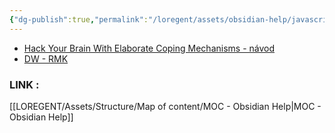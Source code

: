 ```yaml
---
{"dg-publish":true,"permalink":"/loregent/assets/obsidian-help/javascript-randomiser/"}
---
```



<div><ul class="dataview list-view-ul"><li><span><a data-tooltip-position="top" aria-label="LOREGENT/Assets/Fleeting Notes/Hack Your Brain With Elaborate Coping Mechanisms - návod.md" data-href="LOREGENT/Assets/Fleeting Notes/Hack Your Brain With Elaborate Coping Mechanisms - návod.md" href="LOREGENT/Assets/Fleeting Notes/Hack Your Brain With Elaborate Coping Mechanisms - návod.md" class="internal-link" target="_blank" rel="noopener nofollow">Hack Your Brain With Elaborate Coping Mechanisms - návod</a></span></li><li><span><a data-tooltip-position="top" aria-label="LOREGENT/Assets/Structure/Data View/DW - RMK.md" data-href="LOREGENT/Assets/Structure/Data View/DW - RMK.md" href="LOREGENT/Assets/Structure/Data View/DW - RMK.md" class="internal-link" target="_blank" rel="noopener nofollow">DW - RMK</a></span></li></ul></div>

### LINK : 
[[LOREGENT/Assets/Structure/Map of content/MOC - Obsidian Help\|MOC - Obsidian Help]]